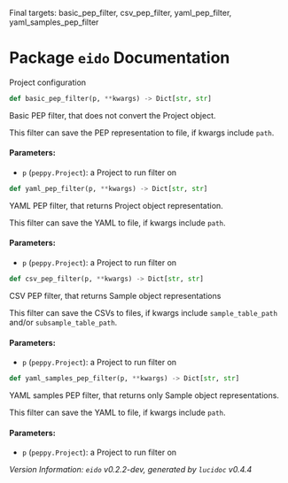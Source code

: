 Final targets: basic_pep_filter, csv_pep_filter, yaml_pep_filter, yaml_samples_pep_filter
<script>
document.addEventListener('DOMContentLoaded', (event) => {
  document.querySelectorAll('h3 code').forEach((block) => {
    hljs.highlightBlock(block);
  });
});
</script>

<style>
h3 .content { 
    padding-left: 22px;
    text-indent: -15px;
 }
h3 .hljs .content {
    padding-left: 20px;
    margin-left: 0px;
    text-indent: -15px;
    martin-bottom: 0px;
}
h4 .content, table .content, p .content, li .content { margin-left: 30px; }
h4 .content { 
    font-style: italic;
    font-size: 1em;
    margin-bottom: 0px;
}

</style>


# Package `eido` Documentation


Project configuration

```python
def basic_pep_filter(p, **kwargs) -> Dict[str, str]
```

Basic PEP filter, that does not convert the Project object.

This filter can save the PEP representation to file, if kwargs include `path`.
#### Parameters:

- `p` (`peppy.Project`):  a Project to run filter on




```python
def yaml_pep_filter(p, **kwargs) -> Dict[str, str]
```

YAML PEP filter, that returns Project object representation.

This filter can save the YAML to file, if kwargs include `path`.
#### Parameters:

- `p` (`peppy.Project`):  a Project to run filter on




```python
def csv_pep_filter(p, **kwargs) -> Dict[str, str]
```

CSV PEP filter, that returns Sample object representations

This filter can save the CSVs to files, if kwargs include
`sample_table_path` and/or `subsample_table_path`.
#### Parameters:

- `p` (`peppy.Project`):  a Project to run filter on




```python
def yaml_samples_pep_filter(p, **kwargs) -> Dict[str, str]
```

YAML samples PEP filter, that returns only Sample object representations.

This filter can save the YAML to file, if kwargs include `path`.
#### Parameters:

- `p` (`peppy.Project`):  a Project to run filter on







*Version Information: `eido` v0.2.2-dev, generated by `lucidoc` v0.4.4*
